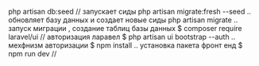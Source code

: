 php artisan db:seed // запускает сиды
php artisan migrate:fresh --seed .. обновляет базу данных и создает новые сиды
php artisan migrate .. запуск миграции , создание таблиц базы данных
$ composer require laravel/ui // авторизация ларавел
$ php artisan ui bootstrap --auth .. мехфнизм авторизации
$ npm install .. установка пакета фронт енд
$ npm run dev // 

